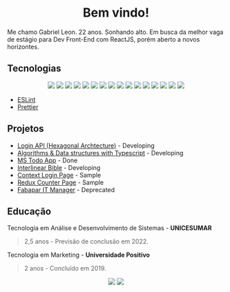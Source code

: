 <h1 align="center">Bem vindo!</h1>
<p>Me chamo Gabriel Leon. 22 anos. Sonhando alto. Em busca da melhor vaga de estágio para Dev Front-End com ReactJS, porém aberto a novos horizontes.</p>
<h2>Tecnologias</h2>

<div align="center">
	
[<img src="https://img.shields.io/badge/JavaScript-323330?style=for-the-badge&logo=javascript&logoColor=F7DF1E" />](https://js.org/)   [<img src="https://img.shields.io/badge/TypeScript-007ACC?style=for-the-badge&logo=typescript&logoColor=white" />](https://www.typescriptlang.org/)
[<img src="https://img.shields.io/badge/React-20232A?style=for-the-badge&logo=react&logoColor=61DAFB" />](https://reactjs.org/) [<img src="https://img.shields.io/badge/Redux-593D88?style=for-the-badge&logo=redux&logoColor=white" />](https://redux.js.org/) [<img src="https://img.shields.io/badge/React_Router-CA4245?style=for-the-badge&logo=react-router&logoColor=white" />](https://reacttraining.com/react-router/) [<img src="https://img.shields.io/badge/React_Native-20232A?style=for-the-badge&logo=react&logoColor=61DAFB" />](https://reactnative.dev/) [<img src="https://img.shields.io/badge/styled--components-DB7093?style=for-the-badge&logo=styled-components&logoColor=white" />](https://styled-components.com/)
[<img src="https://img.shields.io/badge/Sass-CC6699?style=for-the-badge&logo=sass&logoColor=white" />](https://sass-lang.com/) [<img src="https://img.shields.io/badge/CSS3-1572B6?style=for-the-badge&logo=css3&logoColor=white" />](https://www.w3schools.com/css/) [<img src="https://img.shields.io/badge/HTML5-E34F26?style=for-the-badge&logo=html5&logoColor=white" />](https://www.w3schools.com/html/)
[<img src="https://img.shields.io/badge/Node.js-43853D?style=for-the-badge&logo=node.js&logoColor=white" />](https://nodejs.org/en/) [<img src="https://img.shields.io/badge/Express.js-404D59?style=for-the-badge" />](https://expressjs.com/)
[<img src="https://img.shields.io/badge/Python-14354C?style=for-the-badge&logo=python&logoColor=white" />](https://www.python.org/) [<img src="https://img.shields.io/badge/Django-092E20?style=for-the-badge&logo=django&logoColor=white" />](https://www.djangoproject.com/)
[<img src="https://img.shields.io/badge/MySQL-00000F?style=for-the-badge&logo=mysql&logoColor=white" />](https://www.mysql.com/) [<img src="https://img.shields.io/badge/MongoDB-4EA94B?style=for-the-badge&logo=mongodb&logoColor=white" />](https://www.mongodb.com/)
</div>

- [ESLint](https://eslint.org/)
- [Prettier](https://prettier.io/)



<h2>Projetos</h2>

- [Login API (Hexagonal Archtecture)](https://github.com/gabeleonn/login-clean) - Developing
- [Algorithms & Data structures with Typescript](https://github.com/gabeleonn/data-structures-and-algs) - Developing
- [MS Todo App](https://github.com/gabeleonn/todo-app) - Done
- [Interlinear Bible](https://github.com/gabeleonn/biblia-interlinear) - Developing
- [Context Login Page](https://github.com/gabeleonn/context-login) - Sample
- [Redux Counter Page](https://github.com/gabeleonn/redux-saga) - Sample
- [Fabapar IT Manager](https://github.com/gabeleonn/fabapar-client) - Deprecated


<h2>Educação</h2>

Tecnologia em Análise e Desenvolvimento de Sistemas - **UNICESUMAR**
> 2,5 anos - Previsão de conclusão em 2022.

Tecnologia em Marketing - **Universidade Positivo**
> 2 anos - Concluído em 2019.

<div align="center">
	<a href="mailto:gableonn@gmail.com"><img src="https://img.shields.io/badge/Gmail-D14836?style=for-the-badge&logo=gmail&logoColor=white" /></a>
	<a href="https://www.linkedin.com/in/gabeleonn/"><img src="https://img.shields.io/badge/LinkedIn-0077B5?style=for-the-badge&logo=linkedin&logoColor=white" /></a>
</div>
